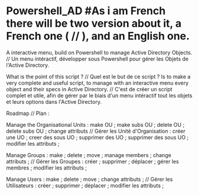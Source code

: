 # Powershell_AD #As i am French there will be two version about it, a French one ( // ), and an English one.
A interactive menu, build on Powershell to manage Active Directory Objects. 
// Un menu intéractif, développer sous Powershell pour gérer les Objets de l'Active Directory.



What is the point of this script ? 
// Quel est le but de ce script ?
Is to make a very complete and useful script, to manage with an interactive menu every object and their specs in Active Directory. 
// C'est de créer un script complet et utile, afin de gérer par le biais d'un menu intéractif tout les objets et leurs options dans l'Active Directory.



Roadmap 
// Plan :


Manage the Organisational Units : make OU ; make subs OU ; delete OU ; delete subs OU ; change attributs 
// Gérer les Unité d'Organisation : créer une UO ; creer des sous UO ; supprimer des UO ; supprimer des sous UO ; modifier les attributs ;

Manage Groups : make ; delete ; move ; manage members ; change attributs ; 
// Gérer les Groupes : créer ; supprimer ; déplacer ; gérer les membres ; modifier les attributs ;

Manage Users : make ; delete ; move ; change attributs ; 
// Gérer les Utilisateurs : créer ; supprimer ; déplacer ; modifier les attributs ;
